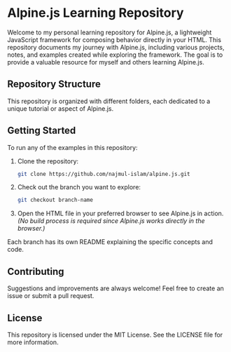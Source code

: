 # Alpine.js Learning Repository

Welcome to my personal learning repository for Alpine.js, a lightweight JavaScript framework for composing behavior directly in your HTML. This repository documents my journey with Alpine.js, including various projects, notes, and examples created while exploring the framework. The goal is to provide a valuable resource for myself and others learning Alpine.js.

## Repository Structure

This repository is organized with different folders, each dedicated to a unique tutorial or aspect of Alpine.js.

## Getting Started

To run any of the examples in this repository:

1. Clone the repository:

   ```bash
   git clone https://github.com/najmul-islam/alpine.js.git
   ```

2. Check out the branch you want to explore:

   ```bash
   git checkout branch-name
   ```

3. Open the HTML file in your preferred browser to see Alpine.js in action.
   *(No build process is required since Alpine.js works directly in the browser.)*

Each branch has its own README explaining the specific concepts and code.

## Contributing

Suggestions and improvements are always welcome! Feel free to create an issue or submit a pull request.

## License

This repository is licensed under the MIT License. See the LICENSE file for more information.